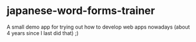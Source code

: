 # japanese-word-forms-trainer
A small demo app for trying out how to develop web apps nowadays (about 4 years since I last did that) ;)
